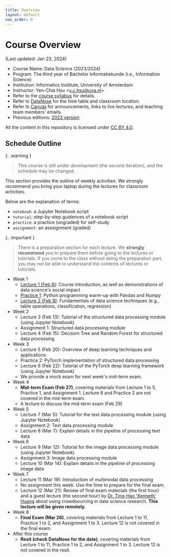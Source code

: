 ```yaml
---
title: Overview
layout: default
nav_order: 0
---
```


# Course Overview

(Last updated: Jan 23, 2024)

- Course Name: Data Science (2023/2024)
- Program: The third year of Bachelor Informatiekunde (i.e., Information Science)
- Institution: Informatics Institute, University of Amsterdam
- Instructor: Yen-Chia Hsu \<y.c.hsu@uva.nl\>
- Refer to the [course syllabus](syllabus) for details.
- Refer to [DataNose](https://datanose.nl/) for the time table and classroom location.
- Refer to [Canvas](https://canvas.uva.nl/) for announcements, links to live lectures, and teaching team members' emails.
- Previous editions: [2023 version](https://multix.io/data-science-book-uva-2023/)

All the content in this repository is licensed under [CC BY 4.0](https://creativecommons.org/licenses/by/4.0/).

## <a name="schedule"></a>Schedule Outline

{: .warning }
> This course is still under development (the second iteration), and the schedule may be changed.

This section provides the outline of weekly activities. We strongly recommend you bring your laptop during the lectures for classroom activities.

Below are the explanation of terms:
- `notebook`: a Jupyter Notebook script
- `tutorial`: step-by-step guidences of a notebook script
- `practice`: a practice (ungraded) for self-study
- `assignment`: an asssignment (graded)

{: .important }
> There is a preparation section for each lecture. We **strongly recommend** you to prepare them before going to the lectures or tutorials. If you come to the class without doing the preparation part, you may not be able to understand the contents of lectures or tutorials.

- Week 1
  - [Lecture 1 (Feb 6)](lectures/lec1): Course introduction, as well as demonstrations of data science's social impact
  - [Practice 1](practices/python-warm-up): Python programming warm-up with Pandas and Numpy
  - [Lecture 2 (Feb 8)](lectures/lec2): Fundamentals of data science techniques (e.g., table operations, classification, regression)
- Week 2
  - Lecture 3 (Feb 13): Tutorial of the structured data processing module (using Jupyter Notebook)
  - Assignment 1: Structured data processing module
  - Lecture 4 (Feb 15): Decision Tree and Random Forest for structured data processing
- Week 3
  - Lecture 5 (Feb 20): Overview of deep learning techniques and applications
  - Practice 2: PyTorch implementation of structured data processing
  - Lecture 6 (Feb 22): Tutorial of the PyTorch deep learning framework (using Jupyter Notebook)
  - We provide a mock exam for next week's mid-term exam.
- Week 4
  - **Mid-term Exam (Feb 27)**, covering materials from Lecture 1 to 5, Practice 1, and Assignment 1. Lecture 6 and Practice 2 are not covered in the mid-term exam.
  - A lecture to discuss the mid-term exam (Feb 29)
- Week 5
  - Lecture 7 (Mar 5): Tutorial for the text data processing module (using Jupyter Notebook)
  - Assignment 2: Text data processing module
  - Lecture 8 (Mar 7): Explain details in the pipeline of processing text data
- Week 6
  - Lecture 9 (Mar 12): Tutorial for the image data processing module (using Jupyter Notebook)
  - Assignment 3: Image data processing module
  - Lecture 10 (Mar 14): Explain details in the pipeline of processing image data
- Week 7
  - Lecture 11 (Mar 19): Introduction of multimodal data processing
  - No assignment this week. Use the time to prepare for the final exam.
  - Lecture 12 (Mar 21): Review of final exam materials (the first hour) and a guest lecture (the second hour) by [Dr. Ting-Hao 'Kenneth' Huang](https://crowd.ist.psu.edu/) about using crowdsourcing in data science research. **This lecture will be given remotely.**
- Week 8
  - **Final Exam (Mar 26)**, covering materials from Lecture 1 to 11, Practice 1 to 2, and Assignment 1 to 3. Lecture 12 is not covered in the final exam.
- After this course
  - **Resit (check DataNose for the date)**, covering materials from Lecture 1 to 11, Practice 1 to 2, and Assignment 1 to 3. Lecture 12 is not covered in the resit.
